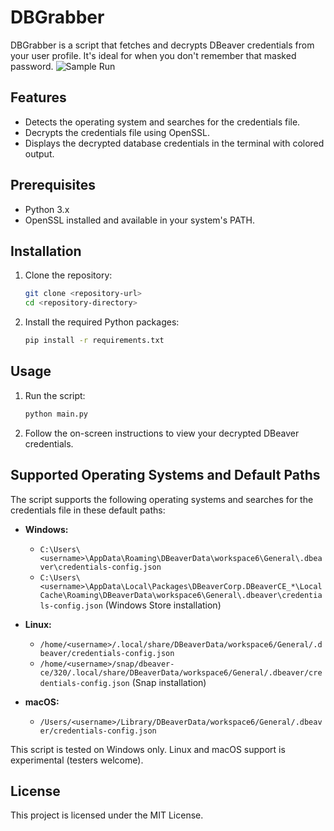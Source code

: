 # DBGrabber

DBGrabber is a script that fetches and decrypts DBeaver credentials from your user profile. It's ideal for when you don't remember that masked password.
![Sample Run](https://i.imgur.com/PQg223s.png)

## Features

- Detects the operating system and searches for the credentials file.
- Decrypts the credentials file using OpenSSL.
- Displays the decrypted database credentials in the terminal with colored output.

## Prerequisites

- Python 3.x
- OpenSSL installed and available in your system's PATH.

## Installation

1. Clone the repository:

   ```bash
   git clone <repository-url>
   cd <repository-directory>
   ```

2. Install the required Python packages:

   ```bash
   pip install -r requirements.txt
   ```

## Usage

1. Run the script:

   ```bash
   python main.py
   ```

2. Follow the on-screen instructions to view your decrypted DBeaver credentials.


## Supported Operating Systems and Default Paths

The script supports the following operating systems and searches for the credentials file in these default paths:

- **Windows:**
  - `C:\Users\<username>\AppData\Roaming\DBeaverData\workspace6\General\.dbeaver\credentials-config.json`
  - `C:\Users\<username>\AppData\Local\Packages\DBeaverCorp.DBeaverCE_*\LocalCache\Roaming\DBeaverData\workspace6\General\.dbeaver\credentials-config.json` (Windows Store installation)

- **Linux:**
  - `/home/<username>/.local/share/DBeaverData/workspace6/General/.dbeaver/credentials-config.json`
  - `/home/<username>/snap/dbeaver-ce/320/.local/share/DBeaverData/workspace6/General/.dbeaver/credentials-config.json` (Snap installation)

- **macOS:**
  - `/Users/<username>/Library/DBeaverData/workspace6/General/.dbeaver/credentials-config.json`

This script is tested on Windows only. Linux and macOS support is experimental (testers welcome).

## License

This project is licensed under the MIT License.
